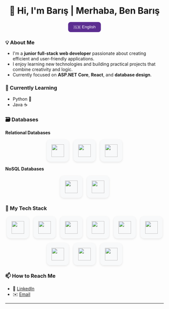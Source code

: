 <h1 align="center">👋 Hi, I'm Barış | Merhaba, Ben Barış</h1>

<p align="center">
  <button id="lang-toggle" onclick="toggleLang()" style="padding:8px 16px; border:none; border-radius:8px; cursor:pointer; background:#5C2D91; color:white;">🇬🇧 English</button>
</p>

<style>
.icon-grid {
  display: flex;
  flex-wrap: wrap;
  justify-content: center;
  gap: 15px;
  margin-top: 10px;
}
.icon-card {
  width: 70px;
  height: 70px;
  display: flex;
  align-items: center;
  justify-content: center;
  background-color: #f8f9fa;
  border-radius: 12px;
  box-shadow: 0 2px 6px rgba(0,0,0,0.1);
  transition: transform 0.2s ease, box-shadow 0.2s ease;
}
.icon-card:hover {
  transform: scale(1.08);
  box-shadow: 0 4px 10px rgba(0,0,0,0.2);
}
.icon-card img {
  width: 40px;
  height: 40px;
}
</style>

<div id="en">

### 💡 About Me
- I'm a **junior full-stack web developer** passionate about creating efficient and user-friendly applications.  
- I enjoy learning new technologies and building practical projects that combine creativity and logic.  
- Currently focused on **ASP.NET Core**, **React**, and **database design**.

### 🧠 Currently Learning
- Python 🐍  
- Java ☕

### 🗃️ Databases

**Relational Databases**
<div class="icon-grid">
  <a href="https://www.microsoft.com/sql-server" target="_blank" class="icon-card"><img src="https://cdn.jsdelivr.net/gh/devicons/devicon/icons/microsoftsqlserver/microsoftsqlserver-plain.svg"/></a>
  <a href="https://www.mysql.com/" target="_blank" class="icon-card"><img src="https://cdn.jsdelivr.net/gh/devicons/devicon/icons/mysql/mysql-original.svg"/></a>
  <a href="https://www.postgresql.org/" target="_blank" class="icon-card"><img src="https://cdn.jsdelivr.net/gh/devicons/devicon/icons/postgresql/postgresql-original.svg"/></a>
</div>

**NoSQL Databases**
<div class="icon-grid">
  <a href="https://www.mongodb.com/" target="_blank" class="icon-card"><img src="https://cdn.jsdelivr.net/gh/devicons/devicon/icons/mongodb/mongodb-original.svg"/></a>
  <a href="https://redis.io/" target="_blank" class="icon-card"><img src="https://cdn.jsdelivr.net/gh/devicons/devicon/icons/redis/redis-original.svg"/></a>
</div>

### 🧰 My Tech Stack
<div class="icon-grid">
  <a href="https://dotnet.microsoft.com/" target="_blank" class="icon-card"><img src="https://cdn.jsdelivr.net/gh/devicons/devicon/icons/dotnetcore/dotnetcore-original.svg"/></a>
  <a href="https://www.w3.org/html/" target="_blank" class="icon-card"><img src="https://cdn.jsdelivr.net/gh/devicons/devicon/icons/html5/html5-original.svg"/></a>
  <a href="https://www.w3.org/Style/CSS/" target="_blank" class="icon-card"><img src="https://cdn.jsdelivr.net/gh/devicons/devicon/icons/css3/css3-original.svg"/></a>
  <a href="https://tailwindcss.com/" target="_blank" class="icon-card"><img src="https://cdn.jsdelivr.net/gh/devicons/devicon/icons/tailwindcss/tailwindcss-plain.svg"/></a>
  <a href="https://www.javascript.com/" target="_blank" class="icon-card"><img src="https://cdn.jsdelivr.net/gh/devicons/devicon/icons/javascript/javascript-original.svg"/></a>
  <a href="https://react.dev/" target="_blank" class="icon-card"><img src="https://cdn.jsdelivr.net/gh/devicons/devicon/icons/react/react-original.svg"/></a>
  <a href="https://nodejs.org/" target="_blank" class="icon-card"><img src="https://cdn.jsdelivr.net/gh/devicons/devicon/icons/nodejs/nodejs-original.svg"/></a>
  <a href="https://www.python.org/" target="_blank" class="icon-card"><img src="https://cdn.jsdelivr.net/gh/devicons/devicon/icons/python/python-original.svg"/></a>
  <a href="https://www.java.com/" target="_blank" class="icon-card"><img src="https://cdn.jsdelivr.net/gh/devicons/devicon/icons/java/java-original.svg"/></a>
</div>

### 📫 How to Reach Me
- 💼 [LinkedIn](https://www.linkedin.com/in/emre-barış-erdem)
- ✉️ [Email](mailto:erdem.emre.baris@gmail.com)

</div>

---

<div id="tr" style="display:none;">

### 💡 Hakkımda
- **Full-stack web geliştiricisi** olma yolunda ilerleyen, öğrenmeye ve üretmeye tutkulu bir yazılım geliştiriciyim.  
- **ASP.NET Core**, **React** ve **veritabanı tasarımı** üzerinde yoğunlaşıyorum.  
- Kod yazarken kullanıcı deneyimi ve performans odaklı çözümler üretmeyi seviyorum.

### 🧠 Şu Anda Öğrendiğim Diller
- Python 🐍  
- Java ☕

### 🗃️ Veritabanı Deneyimim

**İlişkisel Veritabanları**
<div class="icon-grid">
  <a href="https://www.microsoft.com/sql-server" target="_blank" class="icon-card"><img src="https://cdn.jsdelivr.net/gh/devicons/devicon/icons/microsoftsqlserver/microsoftsqlserver-plain.svg"/></a>
  <a href="https://www.mysql.com/" target="_blank" class="icon-card"><img src="https://cdn.jsdelivr.net/gh/devicons/devicon/icons/mysql/mysql-original.svg"/></a>
  <a href="https://www.postgresql.org/" target="_blank" class="icon-card"><img src="https://cdn.jsdelivr.net/gh/devicons/devicon/icons/postgresql/postgresql-original.svg"/></a>
</div>

**NoSQL Veritabanları**
<div class="icon-grid">
  <a href="https://www.mongodb.com/" target="_blank" class="icon-card"><img src="https://cdn.jsdelivr.net/gh/devicons/devicon/icons/mongodb/mongodb-original.svg"/></a>
  <a href="https://redis.io/" target="_blank" class="icon-card"><img src="https://cdn.jsdelivr.net/gh/devicons/devicon/icons/redis/redis-original.svg"/></a>
</div>

### 🧰 Teknoloji Yığınım
<div class="icon-grid">
  <a href="https://dotnet.microsoft.com/" target="_blank" class="icon-card"><img src="https://cdn.jsdelivr.net/gh/devicons/devicon/icons/dotnetcore/dotnetcore-original.svg"/></a>
  <a href="https://www.w3.org/html/" target="_blank" class="icon-card"><img src="https://cdn.jsdelivr.net/gh/devicons/devicon/icons/html5/html5-original.svg"/></a>
  <a href="https://www.w3.org/Style/CSS/" target="_blank" class="icon-card"><img src="https://cdn.jsdelivr.net/gh/devicons/devicon/icons/css3/css3-original.svg"/></a>
  <a href="https://tailwindcss.com/" target="_blank" class="icon-card"><img src="https://cdn.jsdelivr.net/gh/devicons/devicon/icons/tailwindcss/tailwindcss-plain.svg"/></a>
  <a href="https://www.javascript.com/" target="_blank" class="icon-card"><img src="https://cdn.jsdelivr.net/gh/devicons/devicon/icons/javascript/javascript-original.svg"/></a>
  <a href="https://react.dev/" target="_blank" class="icon-card"><img src="https://cdn.jsdelivr.net/gh/devicons/devicon/icons/react/react-original.svg"/></a>
  <a href="https://nodejs.org/" target="_blank" class="icon-card"><img src="https://cdn.jsdelivr.net/gh/devicons/devicon/icons/nodejs/nodejs-original.svg"/></a>
  <a href="https://www.python.org/" target="_blank" class="icon-card"><img src="https://cdn.jsdelivr.net/gh/devicons/devicon/icons/python/python-original.svg"/></a>
  <a href="https://www.java.com/" target="_blank" class="icon-card"><img src="https://cdn.jsdelivr.net/gh/devicons/devicon/icons/java/java-original.svg"/></a>
</div>

### 📫 Bana Ulaş
- 💼 [LinkedIn](https://www.linkedin.com/in/emre-barış-erdem)
- ✉️ [E-posta](mailto:erdem.emre.baris@gmail.com)

</div>

<script>
function toggleLang() {
  const en = document.getElementById("en");
  const tr = document.getElementById("tr");
  const btn = document.getElementById("lang-toggle");
  if (en.style.display === "none") {
    en.style.display = "block";
    tr.style.display = "none";
    btn.innerHTML = "🇹🇷 Türkçe";
  } else {
    en.style.display = "none";
    tr.style.display = "block";
    btn.innerHTML = "🇬🇧 English";
  }
}
</script>
